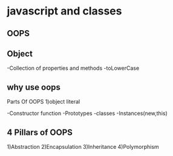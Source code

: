 # javascript and classes

## OOPS

## Object
-Collection of properties and methods
-toLowerCase

## why use oops
Parts Of OOPS
1)object literal

-Constructor function
-Prototypes
-classes
-Instances(new,this)

## 4 Pillars of OOPS
1)Abstraction
2)Encapsulation
3)Inheritance
4)Polymorphism
